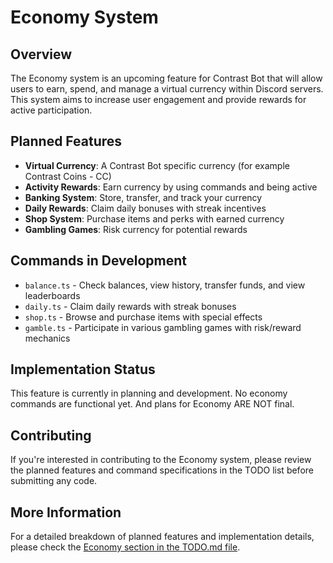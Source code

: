 # Economy System

## Overview
The Economy system is an upcoming feature for Contrast Bot that will allow users to earn, spend, and manage a virtual currency within Discord servers. This system aims to increase user engagement and provide rewards for active participation.

## Planned Features
- **Virtual Currency**: A Contrast Bot specific currency (for example Contrast Coins - CC)
- **Activity Rewards**: Earn currency by using commands and being active
- **Banking System**: Store, transfer, and track your currency
- **Daily Rewards**: Claim daily bonuses with streak incentives
- **Shop System**: Purchase items and perks with earned currency
- **Gambling Games**: Risk currency for potential rewards

## Commands in Development
- `balance.ts` - Check balances, view history, transfer funds, and view leaderboards
- `daily.ts` - Claim daily rewards with streak bonuses
- `shop.ts` - Browse and purchase items with special effects
- `gamble.ts` - Participate in various gambling games with risk/reward mechanics

## Implementation Status
This feature is currently in planning and development. No economy commands are functional yet. And plans for Economy ARE NOT final.

## Contributing
If you're interested in contributing to the Economy system, please review the planned features and command specifications in the TODO list before submitting any code.

## More Information
For a detailed breakdown of planned features and implementation details, please check the [Economy section in the TODO.md file](../../../TODO.md#Economy).
